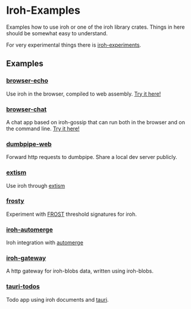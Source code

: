 # Iroh-Examples

Examples how to use iroh or one of the iroh library crates.
Things in here should be somewhat easy to understand.

For very experimental things there is [iroh-experiments].

## Examples

### [browser-echo](browser-echo)

Use iroh in the browser, compiled to web assembly. [Try it here!](https://n0-computer.github.io/iroh-examples/main/browser-echo/index.html)

### [browser-chat](browser-chat)

A chat app based on iroh-gossip that can run both in the browser and on the command line.
[Try it here!](https://n0-computer.github.io/iroh-examples/main/browser-chat/index.html)

### [dumbpipe-web](dumbpipe-web)

Forward http requests to dumbpipe. Share a local dev server publicly.

### [extism](extism)

Use iroh through [extism]

### [frosty](frosty)

Experiment with [FROST] threshold signatures for iroh.

### [iroh-automerge](iroh-automerge)

Iroh integration with [automerge]

### [iroh-gateway](iroh-gateway)

A http gateway for iroh-blobs data, written using iroh-blobs.

### [tauri-todos](tauri-todos)

Todo app using iroh documents and [tauri].


[iroh-experiments]: https://github.com/n0-computer/iroh-experiments
[extism]: https://extism.org/
[automerge]: https://automerge.org/
[mainline]: https://en.wikipedia.org/wiki/Mainline_DHT
[pkarr]: https://pkarr.org/
[tauri]: https://tauri.app/
[FROST]: https://eprint.iacr.org/2020/852.pdf
